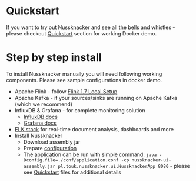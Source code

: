 # Quickstart

If you want to try out Nussknacker and see all the bells and whistles - please checkout [Quickstart](Quickstart.md) section for working Docker demo.

# Step by step install

To install Nussknacker manually you will need following working components. Please see sample configurations in docker demo.

* Apache Flink - follow [Flink 1.7 Local Setup](https://ci.apache.org/projects/flink/flink-docs-release-1.7/tutorials/local_setup.html)
* Apache Kafka - if your sources/sinks are running on Apache Kafka (which we recommend)
* InfluxDB & Grafana - for complete monitoring solution 
  * [InfluxDB docs](https://docs.influxdata.com/influxdb/)
  * [Grafana docs](https://grafana.com/)
* [ELK stack](https://www.elastic.co/) for real-time document analysis, dashboards and more    
* Install Nussknacker
  * Download assembly jar
  * Prepare [configuration](Configuration.md)
  * The application can be run with simple command:
  ```java -Dconfig.file=./conf/application.conf -cp nussknacker-ui-assembly.jar pl.touk.nussknacker.ui.NussknackerApp 8080``` - please see [Quickstart](Quickstart.md) files for additional details
